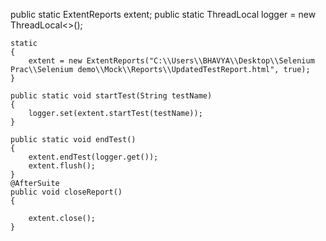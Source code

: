 public static ExtentReports extent;
    public static ThreadLocal<ExtentTest> logger = new ThreadLocal<>();

    static
    {
        extent = new ExtentReports("C:\\Users\\BHAVYA\\Desktop\\Selenium Prac\\Selenium demo\\Mock\\Reports\\UpdatedTestReport.html", true);
    }

    public static void startTest(String testName) 
    {
        logger.set(extent.startTest(testName));
    }

    public static void endTest() 
    {
        extent.endTest(logger.get());
        extent.flush();
    }
    @AfterSuite
    public void closeReport() 
    {
    	
    	extent.close();
    }
